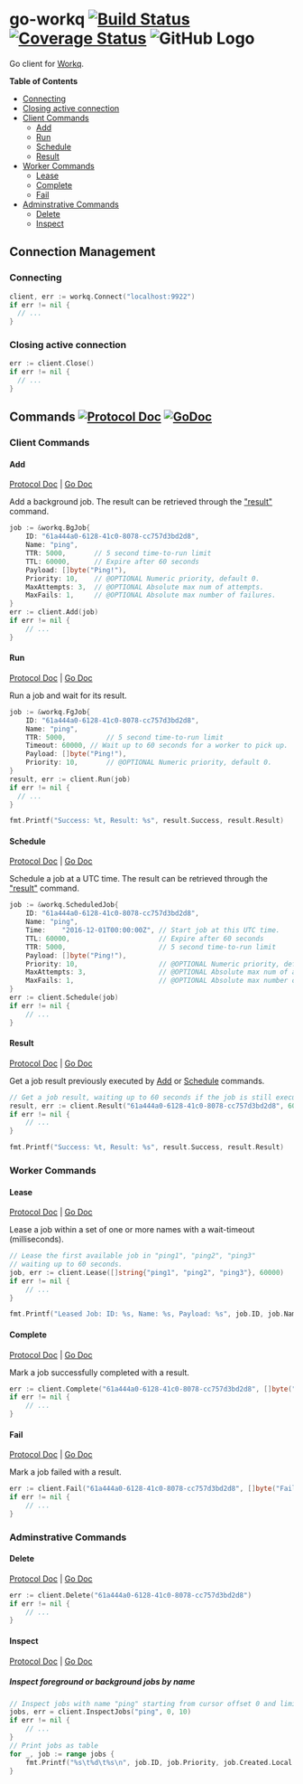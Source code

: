 # go-workq [![Build Status](https://travis-ci.org/iamduo/go-workq.svg?branch=master)](https://travis-ci.org/iamduo/go-workq) [![Coverage Status](https://coveralls.io/repos/github/iamduo/go-workq/badge.svg?branch=master)](https://coveralls.io/github/iamduo/go-workq?branch=master) ![GitHub Logo](https://img.shields.io/badge/status-alpha-yellow.svg)


Go client for [Workq](https://github.com/iamduo/workq).

**Table of Contents**

- [Connecting](#connecting)
- [Closing active connection](#closing-active-connection)
- [Client Commands](#client-commands)
  - [Add](#add)
  - [Run](#run)
  - [Schedule](#schedule)
  - [Result](#result)
- [Worker Commands](#worker-commands)
  - [Lease](#lease)
  - [Complete](#complete)
  - [Fail](#fail)
- [Adminstrative Commands](#adminstrative-commands)
  - [Delete](#delete)
  - [Inspect](#inspect)

## Connection Management

### Connecting

```go
client, err := workq.Connect("localhost:9922")
if err != nil {
  // ...
}
```

### Closing active connection

```go
err := client.Close()
if err != nil {
  // ...
}
```

## Commands [![Protocol Doc](https://img.shields.io/badge/protocol-doc-516EA9.svg)](https://github.com/iamduo/workq/blob/master/doc/protocol.md#commands) [![GoDoc](https://godoc.org/github.com/iamduo/go-workq?status.svg)](https://godoc.org/github.com/iamduo/go-workq)

### Client Commands

#### Add

[Protocol Doc](https://github.com/iamduo/workq/blob/master/doc/protocol.md#add) | [Go Doc](https://godoc.org/github.com/iamduo/go-workq#Client.Add)

Add a background job. The result can be retrieved through the ["result"](#result) command.

```go
job := &workq.BgJob{
	ID: "61a444a0-6128-41c0-8078-cc757d3bd2d8",
	Name: "ping",
	TTR: 5000,       // 5 second time-to-run limit
    TTL: 60000,      // Expire after 60 seconds
	Payload: []byte("Ping!"),
	Priority: 10,    // @OPTIONAL Numeric priority, default 0.
	MaxAttempts: 3,  // @OPTIONAL Absolute max num of attempts.
	MaxFails: 1,     // @OPTIONAL Absolute max number of failures.
}
err := client.Add(job)
if err != nil {
	// ...
}
```

#### Run

[Protocol Doc](https://github.com/iamduo/workq/blob/master/doc/protocol.md#run) | [Go Doc](https://godoc.org/github.com/iamduo/go-workq#Client.Run)

Run a job and wait for its result.

```go
job := &workq.FgJob{
	ID: "61a444a0-6128-41c0-8078-cc757d3bd2d8",
	Name: "ping",
	TTR: 5000,          // 5 second time-to-run limit
	Timeout: 60000, // Wait up to 60 seconds for a worker to pick up.
	Payload: []byte("Ping!"),
	Priority: 10,       // @OPTIONAL Numeric priority, default 0.
}
result, err := client.Run(job)
if err != nil {
  // ...
}

fmt.Printf("Success: %t, Result: %s", result.Success, result.Result)
```

#### Schedule

[Protocol Doc](https://github.com/iamduo/workq/blob/master/doc/protocol.md#schedule) | [Go Doc](https://godoc.org/github.com/iamduo/go-workq#Client.Schedule)

Schedule a job at a UTC time. The result can be retrieved through the ["result"](#result) command.

```go
job := &workq.ScheduledJob{
	ID: "61a444a0-6128-41c0-8078-cc757d3bd2d8",
	Name: "ping",
	Time:    "2016-12-01T00:00:00Z", // Start job at this UTC time.
	TTL: 60000,                      // Expire after 60 seconds
	TTR: 5000,                       // 5 second time-to-run limit
	Payload: []byte("Ping!"),
	Priority: 10,                    // @OPTIONAL Numeric priority, default 0.
    MaxAttempts: 3,                  // @OPTIONAL Absolute max num of attempts.
    MaxFails: 1,                     // @OPTIONAL Absolute max number of failures.
}
err := client.Schedule(job)
if err != nil {
	// ...
}
```

#### Result

[Protocol Doc](https://github.com/iamduo/workq/blob/master/doc/protocol.md#result) | [Go Doc](https://godoc.org/github.com/iamduo/go-workq#Client.Result)

Get a job result previously executed by [Add](#add) or [Schedule](#schedule) commands.

```go
// Get a job result, waiting up to 60 seconds if the job is still executing.
result, err := client.Result("61a444a0-6128-41c0-8078-cc757d3bd2d8", 60000)
if err != nil {
	// ...
}

fmt.Printf("Success: %t, Result: %s", result.Success, result.Result)
```

### Worker Commands

#### Lease

[Protocol Doc](https://github.com/iamduo/workq/blob/master/doc/protocol.md#lease) | [Go Doc](https://godoc.org/github.com/iamduo/go-workq#Client.Lease)

Lease a job within a set of one or more names with a wait-timeout (milliseconds).

```go
// Lease the first available job in "ping1", "ping2", "ping3"
// waiting up to 60 seconds.
job, err := client.Lease([]string{"ping1", "ping2", "ping3"}, 60000)
if err != nil {
	// ...
}

fmt.Printf("Leased Job: ID: %s, Name: %s, Payload: %s", job.ID, job.Name, job.Payload)
```

#### Complete

[Protocol Doc](https://github.com/iamduo/workq/blob/master/doc/protocol.md#complete) | [Go Doc](https://godoc.org/github.com/iamduo/go-workq#Client.Complete)

Mark a job successfully completed with a result.

```go
err := client.Complete("61a444a0-6128-41c0-8078-cc757d3bd2d8", []byte("Pong!"))
if err != nil {
	// ...
}
```

#### Fail

[Protocol Doc](https://github.com/iamduo/workq/blob/master/doc/protocol.md#fail) | [Go Doc](https://godoc.org/github.com/iamduo/go-workq#Client.Fail)

Mark a job failed with a result.

```go
err := client.Fail("61a444a0-6128-41c0-8078-cc757d3bd2d8", []byte("Failed-Pong!"))
if err != nil {
	// ...
}
```

### Adminstrative Commands

#### Delete

[Protocol Doc](https://github.com/iamduo/workq/blob/master/doc/protocol.md#delete) | [Go Doc](https://godoc.org/github.com/iamduo/go-workq#Client.Delete)


```go
err := client.Delete("61a444a0-6128-41c0-8078-cc757d3bd2d8")
if err != nil {
	// ...
}
```


#### Inspect

[Protocol Doc](https://github.com/iamduo/workq/blob/master/doc/protocol.md#inspect) | [Go Doc](https://godoc.org/github.com/iamduo/go-workq#Client.InspectJobs)

##### Inspect foreground or background jobs by name

```go
// Inspect jobs with name "ping" starting from cursor offset 0 and limiting results to 10.
jobs, err = client.InspectJobs("ping", 0, 10)
if err != nil {
	// ...
}
// Print jobs as table
for _, job := range jobs {
    fmt.Printf("%s\t%d\t%s\n", job.ID, job.Priority, job.Created.Local())
}
```
